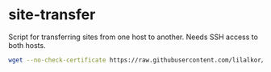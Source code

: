 # site-transfer
Script for transferring sites from one host to another. Needs SSH access to both hosts.

```bash
wget --no-check-certificate https://raw.githubusercontent.com/lilalkor/site-transfer/master/migrate.sh https://raw.githubusercontent.com/lilalkor/site-transfer/master/cms.list https://raw.githubusercontent.com/lilalkor/site-transfer/master/sites.list
```
